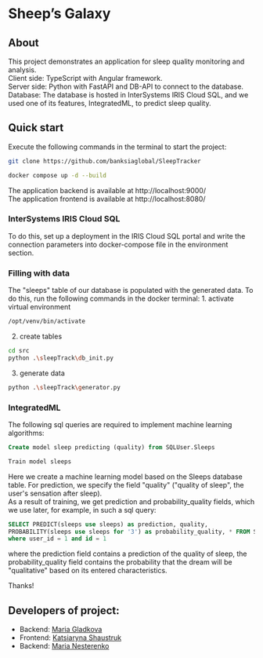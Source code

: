 # Sheep’s Galaxy
## About

<p>This project demonstrates an application for sleep quality monitoring and analysis. <br />
Client side: TypeScript with Angular framework.<br />
Server side: Python with FastAPI and DB-API to connect to the database. <br />
Database: The database is hosted in InterSystems IRIS Cloud SQL, and we used one of its features, IntegratedML, to predict sleep quality.</p>

## Quick start

<p>Execute the following commands in the terminal to start the project:

```bash
git clone https://github.com/banksiaglobal/SleepTracker
```

```bash
docker compose up -d --build
```
The application backend is available at http://localhost:9000/ <br />
The application frontend is available at http://localhost:8080/
</p>

### InterSystems IRIS Cloud SQL

<p>To do this, set up a deployment in the IRIS Cloud SQL portal and write the connection parameters into docker-compose file in the environment section.</p>
 
### Filling with data

<p>The "sleeps" table of our database is populated with the generated data. To do this, run the following commands in the docker terminal:
1. activate virtual environment

```bash
/opt/venv/bin/activate
```

2. create tables

```bash
cd src
python .\sleepTrack\db_init.py
```

3. generate data

```bash
python .\sleepTrack\generator.py
```
</p>

###  IntegratedML

<p>The following sql queries are required to implement machine learning algorithms:

```sql
Create model sleep predicting (quality) from SQLUser.Sleeps
``` 
```sql
Train model sleeps
``` 

Here we create a machine learning model based on the Sleeps database table. For prediction, we specify the field "quality" ("quality of sleep", the user's sensation after sleep). <br />
As a result of training, we get prediction and probability_quality fields, which we use later, for example, in such a sql query:

```sql
SELECT PREDICT(sleeps use sleeps) as prediction, quality, 
PROBABILITY(sleeps use sleeps for '3') as probability_quality, * FROM SQLUser.Sleeps 
where user_id = 1 and id = 1
```
where the prediction field contains a prediction of the quality of sleep, the probability_quality field contains the probability that the dream will be "qualitative" based on its entered characteristics.

Thanks!
</p>

## Developers of project:
- Backend: [Maria Gladkova](https://community.intersystems.com/user/maria-gladkova)
- Frontend: [Katsiaryna Shaustruk](https://community.intersystems.com/user/katsiaryna-shaustruk)
- Backend: [Maria Nesterenko](https://community.intersystems.com/user/maria-nesterenko)